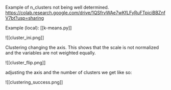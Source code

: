Example of n_clusters not being well determined.
https://colab.research.google.com/drive/1QSfrvWAe7wKfLFyRuFTpiciBBZnfV7bt?usp=sharing

Example (local):
[[k-means.py]]

![[cluster_ini.png]]

Clustering changing the axis. This shows that the scale is not normalized and the variables are not weighted equally.

![[cluster_flip.png]]

adjusting the axis and the number of clusters we get like so:

![[clustering_success.png]]